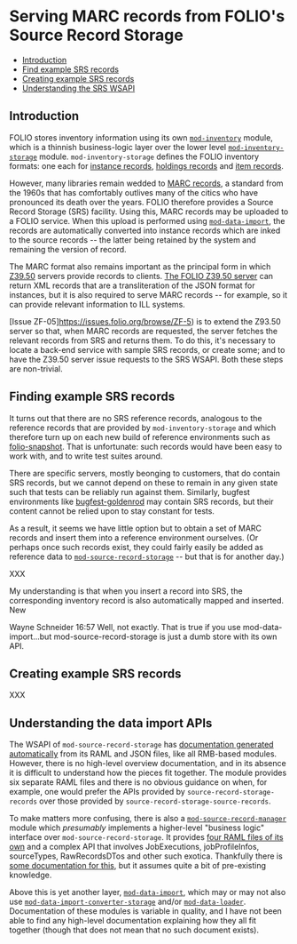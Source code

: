 # Serving MARC records from FOLIO's Source Record Storage

<!-- md2toc -l 2 using-srs.md -->
* [Introduction](#introduction)
* [Find example SRS records](#find-example-srs-records)
* [Creating example SRS records](#creating-example-srs-records)
* [Understanding the SRS WSAPI](#understanding-the-srs-wsapi)


## Introduction

FOLIO stores inventory information using its own
[`mod-inventory`](https://github.com/folio-org/mod-inventory)
module, which is a thinnish business-logic layer over the lower level
[`mod-inventory-storage`](https://github.com/folio-org/mod-inventory-storage)
module. `mod-inventory-storage` defines the FOLIO inventory formats: one each for
[instance records](https://github.com/folio-org/mod-inventory-storage/blob/master/ramls/instance.json),
[holdings records](https://github.com/folio-org/mod-inventory-storage/blob/master/ramls/holdingsrecord.json)
and
[item records](https://github.com/folio-org/mod-inventory-storage/blob/master/ramls/item.json).

However, many libraries remain wedded to [MARC records](https://en.wikipedia.org/wiki/MARC_standards), a standard from the 1960s that has comfortably outlives many of the citics who have pronounced its death over the years. FOLIO therefore provides a Source Record Storage (SRS) facility. Using this, MARC records may be uploaded to a FOLIO service. When this upload is performed using
[`mod-data-import`](https://github.com/folio-org/mod-data-import),
the records are automatically converted into instance records which are inked to the source records -- the latter being retained by the system and remaining the version of record.

The MARC format also remains important as the principal form in which [Z39.50](https://en.wikipedia.org/wiki/Z39.50) servers provide records to clients. [The FOLIO Z39.50 server](https://github.com/folio-org/Net-Z3950-FOLIO) can return XML records that are a transliteration of the JSON format for instances, but it is also required to serve MARC records -- for example, so it can provide relevant information to ILL systems.

[Issue ZF-05]https://issues.folio.org/browse/ZF-5) is to extend the Z93.50 server so that, when MARC records are requested, the server fetches the relevant records from SRS and returns them. To do this, it's necessary to locate a back-end service with sample SRS records, or create some; and to have the Z39.50 server issue requests to the SRS WSAPI. Both these steps are non-trivial.


## Finding example SRS records

It turns out that there are no SRS reference records, analogous to the reference records that are provided by `mod-inventory-storage` and which therefore turn up on each new build of reference environments such as [folio-snapshot](https://folio-snapshot.aws.indexdata.com/). That is unfortunate: such records would have been easy to work with, and to write test suites around.

There are specific servers, mostly beonging to customers, that do contain SRS records, but we cannot depend on these to remain in any given state such that tests can be reliably run against them. Similarly, bugfest environments like [bugfest-goldenrod](https://bugfest-goldenrod.folio.ebsco.com/) may contain SRS records, but their content cannot be relied upon to stay constant for tests.

As a result, it seems we have little option but to obtain a set of MARC records and insert them into a reference environment ourselves. (Or perhaps once such records exist, they could fairly easily be added as reference data to
[`mod-source-record-storage`](https://github.com/folio-org/mod-source-record-storage)
-- but that is for another day.)


XXX

My understanding is that when you insert a record into SRS, the corresponding inventory record is also automatically mapped and inserted.
New

Wayne Schneider  16:57
Well, not exactly. That is true if you use mod-data-import...but mod-source-record-storage is just a dumb store with its own API.




## Creating example SRS records

XXX


## Understanding the data import APIs

The WSAPI of `mod-source-record-storage` has [documentation generated automatically](https://dev.folio.org/reference/api/#mod-source-record-storage) from its RAML and JSON files, like all RMB-based modules. However, there is no high-level overview documentation, and in its absence it is difficult to understand how the pieces fit together. The module provides six separate RAML files and there is no obvious guidance on when, for example, one would prefer the APIs provided by `source-record-storage-records` over those provided by `source-record-storage-source-records`.

To make matters more confusing, there is also a [`mod-source-record-manager`](https://github.com/folio-org/mod-source-record-manager/)
module which _presumably_ implements a higher-level "business logic" interface over `mod-source-record-storage`. It provides [four RAML files of its own](https://dev.folio.org/reference/api/#mod-source-record-manager) and a complex API that involves JobExecutions, jobProfileInfos, sourceTypes, RawRecordsDTos and other such exotica. Thankfully there is [some documentation for this](https://github.com/folio-org/mod-source-record-manager/#data-import-workflow), but it assumes quite a bit of pre-existing knowledge.

Above this is yet another layer,
[`mod-data-import`](https://github.com/folio-org/mod-data-import/),
which may or may not also use
[`mod-data-import-converter-storage`](https://github.com/folio-org/mod-data-import-converter-storage/)
and/or
[`mod-data-loader`](https://github.com/folio-org/mod-data-loader/).
Documentation of these modules is variable in quality, and I have not been able to find any high-level documentation explaining how they all fit together (though that does not mean that no such document exists).


